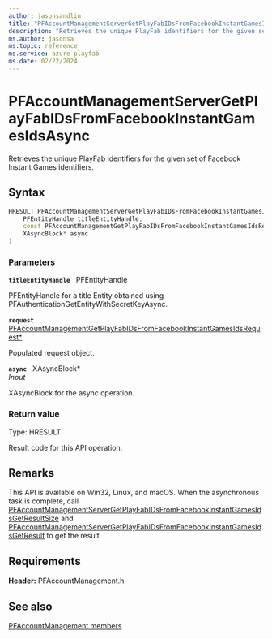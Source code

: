 ```yaml
---
author: jasonsandlin
title: "PFAccountManagementServerGetPlayFabIDsFromFacebookInstantGamesIdsAsync"
description: "Retrieves the unique PlayFab identifiers for the given set of Facebook Instant Games identifiers."
ms.author: jasonsa
ms.topic: reference
ms.service: azure-playfab
ms.date: 02/22/2024
---
```


# PFAccountManagementServerGetPlayFabIDsFromFacebookInstantGamesIdsAsync  

Retrieves the unique PlayFab identifiers for the given set of Facebook Instant Games identifiers.  

## Syntax  
  
```cpp
HRESULT PFAccountManagementServerGetPlayFabIDsFromFacebookInstantGamesIdsAsync(  
    PFEntityHandle titleEntityHandle,  
    const PFAccountManagementGetPlayFabIDsFromFacebookInstantGamesIdsRequest* request,  
    XAsyncBlock* async  
)  
```  
  
### Parameters  
  
**`titleEntityHandle`** &nbsp; PFEntityHandle  
  
PFEntityHandle for a title Entity obtained using PFAuthenticationGetEntityWithSecretKeyAsync.  
  
**`request`** &nbsp; [PFAccountManagementGetPlayFabIDsFromFacebookInstantGamesIdsRequest*](../../pfaccountmanagementtypes/structs/pfaccountmanagementgetplayfabidsfromfacebookinstantgamesidsrequest.md)  
  
Populated request object.  
  
**`async`** &nbsp; XAsyncBlock*  
*_Inout_*  
  
XAsyncBlock for the async operation.  
  
  
### Return value
Type: HRESULT
  
Result code for this API operation.
  
## Remarks  
  
This API is available on Win32, Linux, and macOS. When the asynchronous task is complete, call [PFAccountManagementServerGetPlayFabIDsFromFacebookInstantGamesIdsGetResultSize](pfaccountmanagementservergetplayfabidsfromfacebookinstantgamesidsgetresultsize.md) and [PFAccountManagementServerGetPlayFabIDsFromFacebookInstantGamesIdsGetResult](pfaccountmanagementservergetplayfabidsfromfacebookinstantgamesidsgetresult.md) to get the result.
  
## Requirements  
  
**Header:** PFAccountManagement.h
  
## See also  
[PFAccountManagement members](../pfaccountmanagement_members.md)  

  
  
